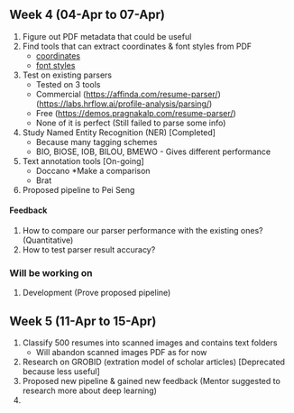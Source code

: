 ## Week 4 (04-Apr to 07-Apr)

1. Figure out PDF metadata that could be useful
2. Find tools that can extract coordinates & font styles from PDF
    - [coordinates](https://www.e-iceblue.com/Tutorials/Spire.PDF/Spire.PDF-Program-Guide/Text/How-to-Get-Coordinates-of-Desired-Text-in-PDF-in-C-VB.NET.html)
    - [font styles](https://stackoverflow.com/questions/68097779/how-to-find-the-font-size-of-every-paragraph-of-pdf-file-using-python-code)
3. Test on existing parsers
    - Tested on 3 tools
    - Commercial (https://affinda.com/resume-parser/) (https://labs.hrflow.ai/profile-analysis/parsing/) <br>
    - Free (https://demos.pragnakalp.com/resume-parser/)
    - None of it is perfect (Still failed to parse some info)
4. Study Named Entity Recognition (NER) [Completed]
    - Because many tagging schemes
    - BIO, BIOSE, IOB, BILOU, BMEWO - Gives different performance
5. Text annotation tools [On-going]
    - Doccano *Make a comparison
    - Brat
6. Proposed pipeline to Pei Seng 
#### Feedback
1. How to compare our parser performance with the existing ones? (Quantitative)
2. How to test parser result accuracy?

### Will be working on
1. Development (Prove proposed pipeline)

## Week 5 (11-Apr to 15-Apr)
1. Classify 500 resumes into scanned images and contains text folders
    - Will abandon scanned images PDF as for now
2. Research on GROBID (extration model of scholar articles) [Deprecated because less useful]
3. Proposed new pipeline & gained new feedback (Mentor suggested to research more about deep learning)
4. 
